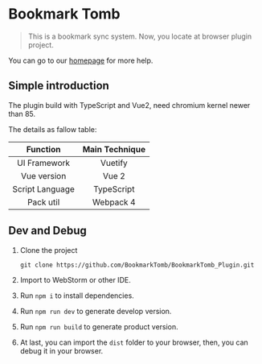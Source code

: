 # Bookmark Tomb

> This is a bookmark sync system. Now, you locate at browser plugin project.

You can go to our [homepage](https://bookmarktomb.github.io/BookmarkTomb_Docs) for more help.

## Simple introduction

The plugin build with TypeScript and Vue2, need chromium kernel newer than 85.

The details as fallow table:

|Function|Main Technique|
|:----:|:----:|
|UI Framework|Vuetify|
|Vue version|Vue 2|
|Script Language|TypeScript|
|Pack util|Webpack 4|

## Dev and Debug

1. Clone the project

   `git clone https://github.com/BookmarkTomb/BookmarkTomb_Plugin.git`

2. Import to WebStorm or other IDE.
3. Run `npm i` to install dependencies.
4. Run `npm run dev` to generate develop version.
5. Run `npm run build` to generate product version.
7. At last, you can import the `dist` folder to your browser, then, you can debug it in your browser.

